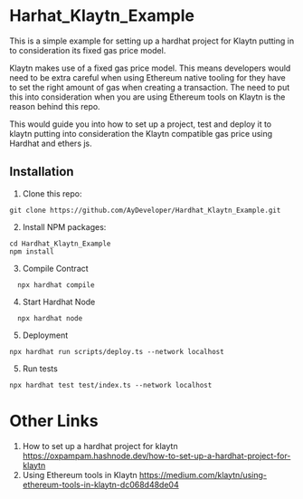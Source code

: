 # Harhat_Klaytn_Example

This is a simple example for setting up a hardhat project for Klaytn putting in to consideration its fixed gas price model.

Klaytn makes use of a fixed gas price model. This means developers would need to be extra careful when using Ethereum native tooling for they have to set the right amount of gas when creating a transaction. The need to put this into consideration when you are using Ethereum tools on Klaytn is the reason behind this repo. 

This would guide you into how to set up a project, test and deploy it to klaytn putting into consideration the Klaytn compatible gas price using Hardhat and ethers js.

## Installation
1. Clone this repo:

```shell
git clone https://github.com/AyDeveloper/Hardhat_Klaytn_Example.git
```

2. Install NPM packages:

```shell
cd Hardhat_Klaytn_Example
npm install
```

3. Compile Contract

```shell
  npx hardhat compile
```

4. Start Hardhat Node

```shell
  npx hardhat node
```

5. Deployment

```shell
npx hardhat run scripts/deploy.ts --network localhost
```

5. Run tests

```shell
npx hardhat test test/index.ts --network localhost
```


# Other Links
1. How to set up a hardhat project for klaytn https://oxpampam.hashnode.dev/how-to-set-up-a-hardhat-project-for-klaytn
2. Using Ethereum tools in Klaytn https://medium.com/klaytn/using-ethereum-tools-in-klaytn-dc068d48de04
